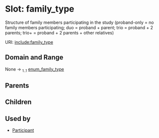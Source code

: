 
# Slot: family_type


Structure of family members participating in the study (proband-only = no family members participating; duo = proband + parent; trio = proband + 2 parents; trio+ = proband + 2 parents + other relatives)

URI: [include:family_type](https://w3id.org/include/family_type)


## Domain and Range

None &#8594;  <sub>1..1</sub> [enum_family_type](enum_family_type.md)

## Parents


## Children


## Used by

 * [Participant](Participant.md)
